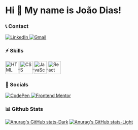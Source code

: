 # Hi 👋 My name is João Dias!

### 📞 Contact

<p align="left">

  <a href="https://www.linkedin.com/in/joão-victor-gomes-dias-71034a207/"  target="_blank">
    <img alt="LinkedIn" src="https://img.shields.io/badge/-LinkedIn-0A66C2?style=for-the-badge&logo=linkedin&logoColor=white">
  </a>
  <a href="mailto:joaogomesdias2001@gmail.com" target="_blank">
    <img alt="Gmail" src="https://img.shields.io/badge/-Gmail-EA4335?style=for-the-badge&logo=gmail&logoColor=white">
  </a>
  <!-- <a href="" target="_blank">
    <img alt="Fiverr" src="https://img.shields.io/badge/-Fiverr-1DBF73?style=for-the-badge&logo=fiverr&logoColor=white">
  </a> -->

</p>

### ⚡ Skills

<p align="left">

  <a href="https://developer.mozilla.org/en-US/docs/Learn/HTML" target="_blank">
    <img align="center" alt="HTML"width="41" src="https://cdn.jsdelivr.net/gh/devicons/devicon/icons/html5/html5-original.svg">
  </a>
  <a href="https://developer.mozilla.org/en-US/docs/Learn/CSS" target="_blank">
    <img align="center" alt="CSS"width="41" src="https://cdn.jsdelivr.net/gh/devicons/devicon/icons/css3/css3-original.svg">
  </a>
  <a href="https://javascript.info" target="_blank">
    <img align="center" alt="JavaScript" width="40" src="https://cdn.jsdelivr.net/gh/devicons/devicon/icons/javascript/javascript-original.svg">
  </a>
  <!-- <a href="https://www.typescriptlang.org" target="_blank">
    <img align="center" alt="TypeScript" width="40" src="https://cdn.jsdelivr.net/gh/devicons/devicon/icons/typescript/typescript-original.svg">
  </a> -->
  <a href="https://reactjs.org" target="_blank">
    <img align="center" alt="React" width="41" src="https://cdn.jsdelivr.net/gh/devicons/devicon/icons/react/react-original.svg">
  </a>
  <!-- <a href="https://nextjs.org" target="_blank">
    <img align="center" alt="Next.JS" width="41" src="icons/nextjs.svg">
  </a> -->
  <!-- <a href="https://tailwindcss.com" target="_blank">
    <img align="center" alt="Tailwind" width="43" src="https://cdn.jsdelivr.net/gh/devicons/devicon/icons/tailwindcss/tailwindcss-plain.svg">
  </a> -->
  <!-- <a href="https://nodejs.org/en/" target="_blank">
    <img align="center" alt="NodeJs" width="41" src="https://cdn.jsdelivr.net/gh/devicons/devicon/icons/nodejs/nodejs-original.svg">
  </a> -->
  <!-- <a href="https://www.php.net" target="_blank">
    <img align="center" alt="PHP" width="43" src="https://cdn.jsdelivr.net/gh/devicons/devicon/icons/php/php-plain.svg">
  </a> -->
  <!-- <a href="https://laravel.com" target="_blank">
    <img align="center" alt="Laravel" width="40" src="https://cdn.jsdelivr.net/gh/devicons/devicon/icons/laravel/laravel-plain.svg">
  </a> -->
  <!-- <a href="" target="_blank">
    <img align="center" alt="More..." width="27" src="icons/mais.svg">
  </a> -->

</p>

### 💬 Socials

<p align="left">

  <!-- <a href="" target="_blank">
    <img alt="Twitter" src="https://img.shields.io/badge/-Twitter-1DA1F2?style=for-the-badge&logo=twitter&logoColor=white">
  </a> -->
  <a href="https://codepen.io/joaodiazz" target="_blank">
    <img alt="CodePen" src="https://img.shields.io/badge/-CodePen-333333?style=for-the-badge&logo=codepen&logoColor=white">
  </a>
  <a href="https://www.frontendmentor.io/profile/joaodiazz" target="_blank">
    <img alt="Frontend Mentor" src="https://img.shields.io/badge/-Frontend--Mentor-3F54A3?style=for-the-badge&logo=frontendmentor&logoColor=white">
  </a>

  <br />

  <!-- <a href="https://medium.com/@joaogomesdias2001" target="_blank">
    <img alt="Medium" src="https://img.shields.io/badge/-Medium-000000?style=for-the-badge&logo=medium&logoColor=white">
  </a> -->
<!--   <a href="https://stackoverflow.com/users/17967628/joaodias" target="_blank">
    <img alt="Stack Overflow" src="https://img.shields.io/badge/-Stack--Overflow-F58025?style=for-the-badge&logo=stackoverflow&logoColor=black">
  </a> -->
  <!-- <a href="" target="_blank">
    <img alt="More Links" src="https://img.shields.io/badge/-More_Links-29384a?style=for-the-badge&logo=addthis&logoColor=68BC71">
  </a> -->

</p>

### 📊 Github Stats

<!-- <div>
  <a href="https://github.com/joaodiazz">
    <img height="180px" src="https://github-readme-stats.vercel.app/api?username=joaodiazz&show_icons=true&theme=react&include_all_commits=true&count_private=true&hide_border=true"/>
    <img height="180px" src="https://github-readme-stats.vercel.app/api/top-langs/?username=joaodiazz&layout=compact&theme=react&hide_border=true&langs_count=10"/>
  </a>
</div>
 -->

<!-- ![Anurag's GitHub stats](https://github-readme-stats.vercel.app/api?username=joaodiazz&show_icons=true&theme=react&count_private=true&hide_border=true) -->

[![Anurag's GitHub stats-Dark](https://github-readme-stats.vercel.app/api?username=joaodiazz&show_icons=true&theme=dark#gh-dark-mode-only)](https://github.com/joaodiazz/github-readme-stats#gh-dark-mode-only)
[![Anurag's GitHub stats-Light](https://github-readme-stats.vercel.app/api?username=joaodiazz&show_icons=true&theme=default#gh-light-mode-only)](https://github.com/joaodiazz/github-readme-stats#gh-light-mode-only)
